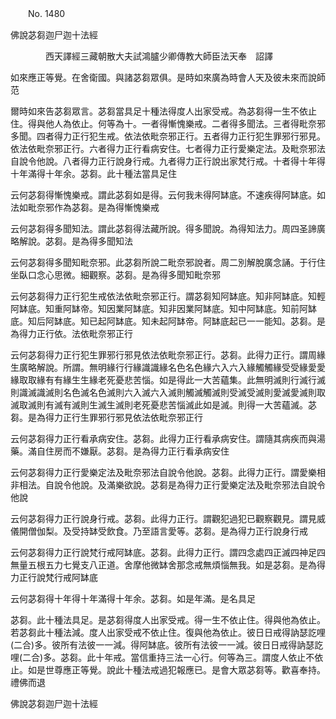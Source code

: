 ﻿　　No. 1480

佛說苾芻迦尸迦十法經

　　　　西天譯經三藏朝散大夫試鴻臚少卿傳教大師臣法天奉　詔譯


如來應正等覺。在舍衛國。與諸苾芻眾俱。是時如來廣為時會人天及彼未來而說師范

爾時如來告苾芻眾言。苾芻當具足十種法得度人出家受戒。為苾芻得一生不依止住。得與他人為依止。何等為十。一者得慚愧樂戒。二者得多聞法。三者得毗奈邪多聞。四者得力正行犯生戒。依法依毗奈邪正行。五者得力正行犯生罪邪行邪見。依法依毗奈邪正行。六者得力正行看病安住。七者得力正行愛樂定法。及毗奈邪法自說令他說。八者得力正行說身行戒。九者得力正行說出家梵行戒。十者得十年得十年滿得十年余。苾芻。此十種法當具足住

云何苾芻得慚愧樂戒。謂此苾芻如是得。云何我未得阿缽底。不速疾得阿缽底。如法如毗奈邪作為苾芻。是為得慚愧樂戒

云何苾芻得多聞知法。謂此苾芻得法藏所說。得多聞說。為得知法力。周四圣諦廣略解說。苾芻。是為得多聞知法

云何苾芻得多聞知毗奈邪。此苾芻所說二毗奈邪說者。周二別解脫廣念誦。于行住坐臥口念心思微。細觀察。苾芻。是為得多聞知毗奈邪

云何苾芻得力正行犯生戒依法依毗奈邪正行。謂苾芻知阿缽底。知非阿缽底。知輕阿缽底。知重阿缽帝。知因業阿缽底。知非因業阿缽底。知中阿缽底。知前阿缽底。知后阿缽底。知已起阿缽底。知未起阿缽帝。阿缽底起已一一能知。苾芻。是為得力正行依。法依毗奈邪正行

云何苾芻得力正行犯生罪邪行邪見依法依毗奈邪正行。苾芻。此得力正行。謂周緣生廣略解說。所謂。無明緣行行緣識識緣名色名色緣六入六入緣觸觸緣受受緣愛愛緣取取緣有有緣生生緣老死憂悲苦惱。如是得此一大苦蘊集。此無明滅則行滅行滅則識滅識滅則名色滅名色滅則六入滅六入滅則觸滅觸滅則受滅受滅則愛滅愛滅則取滅取滅則有滅有滅則生滅生滅則老死憂悲苦惱滅此如是滅。則得一大苦蘊滅。苾芻。是為得力正行生罪邪行邪見依法依毗奈邪正行

云何苾芻得力正行看承病安住。苾芻。此得力正行看承病安住。謂隨其病疾而與湯藥。滿自住房而不嫌厭。苾芻。是為得力正行看承病安住

云何苾芻得力正行愛樂定法及毗奈邪法自說令他說。苾芻。此得力正行。謂愛樂相非相法。自說令他說。及滿樂欲說。苾芻是為得力正行愛樂定法及毗奈邪法自說令他說

云何苾芻得力正行說身行戒。苾芻。此得力正行。謂觀犯過犯已觀察觀見。謂見威儀開僧伽梨。及受持缽受飲食。乃至語言愛等。苾芻。是為得力正行說身行戒

云何苾芻得力正行說梵行戒阿缽底。苾芻。此得力正行。謂四念處四正滅四神足四無量五根五力七覺支八正道。舍摩他微缽舍那念戒無煩惱無我。如是苾芻。是為得力正行說梵行戒阿缽底

云何苾芻得十年得十年滿得十年余。苾芻。如是年滿。是名具足

苾芻。此十種法具足。是苾芻得度人出家受戒。得一生不依止住。得與他為依止。若苾芻此十種法減。度人出家受戒不依止住。復與他為依止。彼日日戒得訥瑟訖哩(二合)多。彼所有法彼一一減。得阿缽底。彼所有法彼一一減。彼日日戒得訥瑟訖哩(二合)多。苾芻。此十年戒。當信重持三法一心行。何等為三。謂度人依止不依止。如是世尊應正等覺。說此十種法戒過犯報應已。是會大眾苾芻等。歡喜奉持。禮佛而退

佛說苾芻迦尸迦十法經
